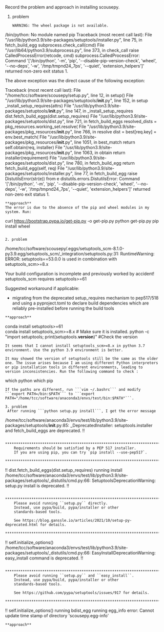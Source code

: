 Record the problem and approach in installing scousepy.

1. problem
   ```
   WARNING: The wheel package is not available.
  /bin/python: No module named pip
  Traceback (most recent call last):
    File "/usr/lib/python3.9/site-packages/setuptools/installer.py", line 75, in fetch_build_egg
      subprocess.check_call(cmd)
    File "/usr/lib64/python3.9/subprocess.py", line 373, in check_call
      raise CalledProcessError(retcode, cmd)
  subprocess.CalledProcessError: Command '['/bin/python', '-m', 'pip', '--disable-pip-version-check', 'wheel', '--no-deps', '-w', '/tmp/tmpnd24_7ps', '--quiet', 'extension_helpers']' returned non-zero exit status 1.

  The above exception was the direct cause of the following exception:

  Traceback (most recent call last):
    File "/home/tcc/software/scousepy/setup.py", line 12, in <module>
      setup()
    File "/usr/lib/python3.9/site-packages/setuptools/__init__.py", line 152, in setup
      _install_setup_requires(attrs)
    File "/usr/lib/python3.9/site-packages/setuptools/__init__.py", line 147, in _install_setup_requires
      dist.fetch_build_eggs(dist.setup_requires)
    File "/usr/lib/python3.9/site-packages/setuptools/dist.py", line 721, in fetch_build_eggs
      resolved_dists = pkg_resources.working_set.resolve(
    File "/usr/lib/python3.9/site-packages/pkg_resources/__init__.py", line 766, in resolve
      dist = best[req.key] = env.best_match(
    File "/usr/lib/python3.9/site-packages/pkg_resources/__init__.py", line 1051, in best_match
      return self.obtain(req, installer)
    File "/usr/lib/python3.9/site-packages/pkg_resources/__init__.py", line 1063, in obtain
      return installer(requirement)
    File "/usr/lib/python3.9/site-packages/setuptools/dist.py", line 780, in fetch_build_egg
      return fetch_build_egg(self, req)
    File "/usr/lib/python3.9/site-packages/setuptools/installer.py", line 77, in fetch_build_egg
      raise DistutilsError(str(e)) from e
  distutils.errors.DistutilsError: Command '['/bin/python', '-m', 'pip', '--disable-pip-version-check', 'wheel', '--no-deps', '-w', '/tmp/tmpnd24_7ps', '--quiet', 'extension_helpers']' returned non-zero exit status 1.
  ```
  **approach**
  The error is due to the absence of the pip and wheel modules in my system. Run:
  ```
  curl https://bootstrap.pypa.io/get-pip.py -o get-pip.py
  python get-pip.py
  pip install wheel
  ```

2. problem
   ```
  /home/tcc/software/scousepy/.eggs/setuptools_scm-8.1.0-py3.9.egg/setuptools_scm/_integration/setuptools.py:31: RuntimeWarning: 
  ERROR: setuptools==53.0.0 is used in combination with setuptools_scm>=8.x

  Your build configuration is incomplete and previously worked by accident!
  setuptools_scm requires setuptools>=61

  Suggested workaround if applicable:
   - migrating from the deprecated setup_requires mechanism to pep517/518
     and using a pyproject.toml to declare build dependencies
     which are reliably pre-installed before running the build tools
  
  ```
  **approach**
  ```
  conda install setuptools>=61  
  conda install setuptools_scm>=8.x # Make sure it is installed.
  python -c "import setuptools; print(setuptools.__version__)" #Check the version
  ```   
  It seems that I cannot install setuptools_scm>=8.x in python 3.7 environment. Use the python 3.9 environment is better.   
  
  It may showed the version of setuptools still be the same as the older one. The issue arises because I am using different Python interpreters    
  or pip installation tools in different environments, leading to version inconsistencies. Run the following command to check :
  ```
  which python
  which pip
  ```
  If the paths are different, run ```vim ~/.bashrc``` and modify ```export PATH=/bin:$PATH``` to ```export PATH="/home/tcc/software/anaconda3/envs/test/bin:$PATH"```.

3. problem
   After running ```python setup.py install```, I get the error message
   ```
   /home/tcc/software/anaconda3/envs/test/lib/python3.9/site-packages/setuptools/__init__.py:85: _DeprecatedInstaller: setuptools.installer and fetch_build_eggs are deprecated.
   !!

        ********************************************************************************
        Requirements should be satisfied by a PEP 517 installer.
        If you are using pip, you can try `pip install --use-pep517`.
        ********************************************************************************
   !!
      dist.fetch_build_eggs(dist.setup_requires)
   running install
   /home/tcc/software/anaconda3/envs/test/lib/python3.9/site-packages/setuptools/_distutils/cmd.py:66: SetuptoolsDeprecationWarning: setup.py install is deprecated.
   !!

        ********************************************************************************
        Please avoid running ``setup.py`` directly.
        Instead, use pypa/build, pypa/installer or other
        standards-based tools.

        See https://blog.ganssle.io/articles/2021/10/setup-py-deprecated.html for details.
        ********************************************************************************

   !!
     self.initialize_options()
   /home/tcc/software/anaconda3/envs/test/lib/python3.9/site-packages/setuptools/_distutils/cmd.py:66: EasyInstallDeprecationWarning: easy_install command is deprecated.
   !!

        ********************************************************************************
        Please avoid running ``setup.py`` and ``easy_install``.
        Instead, use pypa/build, pypa/installer or other
        standards-based tools.

        See https://github.com/pypa/setuptools/issues/917 for details.
        ********************************************************************************

   !!
    self.initialize_options()
   running bdist_egg
   running egg_info
   error: Cannot update time stamp of directory 'scousepy.egg-info'
   ```
   **approach**
   



